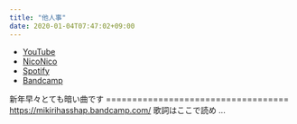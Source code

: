 ```yaml
---
title: "他人事"
date: 2020-01-04T07:47:02+09:00
---
```


- [YouTube](https://www.youtube.com/watch?LKJW85jKu7s)
- [NicoNico](https://nico.ms/sm36180127)
- [Spotify](https://open.spotify.com/track/15YRxgsdLiFUvwQ2RwLZFH)
- [Bandcamp](https://mikirihasshap.bandcamp.com/track/--140)

新年早々とても暗い曲です =================================== https://mikirihasshap.bandcamp.com/ 歌詞はここで読め ...